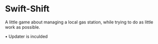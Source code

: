 # Swift-Shift
A little game about managing a local gas station, while trying to do as little work as possible.

• Updater is inculded

